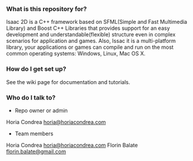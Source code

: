 ### What is this repository for? ###

Isaac 2D is a C++ framework based on SFML(Simple and Fast Multimedia Library) and Boost C++ Libraries that provides support for an easy development and understandable(flexible) structure even in complex scenarios for application and games. Also, Issac it is a multi-platform library, your applications or games can compile and run on the most common operating systems: Windows, Linux, Mac OS X.

### How do I get set up? ###

See the wiki page for documentation and tutorials.

### Who do I talk to? ###

* Repo owner or admin

Horia Condrea <horia@horiacondrea.com>

* Team members

Horia Condrea horia@horiacondrea.com
Florin Balate <florin.balate@gmail.com>